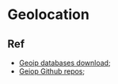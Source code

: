 # Geolocation

## Ref

- [Geoip databases download](https://www.maxmind.com/en/accounts/861766/geoip/downloads);
- [Geiop Github repos](https://github.com/maxmind/GeoIP2-php);
